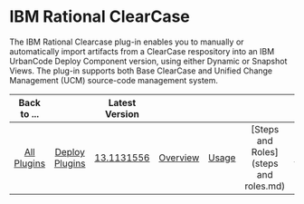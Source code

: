 
IBM Rational ClearCase
======================


The IBM Rational Clearcase plug-in enables you to manually or automatically import artifacts from a ClearCase 
respository into an IBM UrbanCode Deploy Component version, using either Dynamic or Snapshot Views. The plug-in supports
 both Base ClearCase and Unified Change Management (UCM) source-code management system.


|Back to ...||Latest Version|||||
| :---: | :---: | :---: | :---: | :---: | :---: | :---: |
|[All Plugins](../../index.md)|[Deploy Plugins](../README.md)|[13.1131556]()|[Overview](overview.md)|[Usage](usage.md)|[Steps and Roles](steps and roles.md)|[Downloads](downloads.md)|
